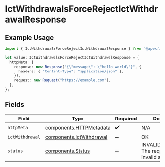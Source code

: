 # IctWithdrawalsForceRejectIctWithdrawalResponse

## Example Usage

```typescript
import { IctWithdrawalsForceRejectIctWithdrawalResponse } from "@apexfintechsolutions/ascend-sdk/models/operations";

let value: IctWithdrawalsForceRejectIctWithdrawalResponse = {
  httpMeta: {
    response: new Response("{\"message\": \"hello world\"}", {
      headers: { "Content-Type": "application/json" },
    }),
    request: new Request("https://example.com"),
  },
};
```

## Fields

| Field                                                                | Type                                                                 | Required                                                             | Description                                                          |
| -------------------------------------------------------------------- | -------------------------------------------------------------------- | -------------------------------------------------------------------- | -------------------------------------------------------------------- |
| `httpMeta`                                                           | [components.HTTPMetadata](../../models/components/httpmetadata.md)   | :heavy_check_mark:                                                   | N/A                                                                  |
| `ictWithdrawal`                                                      | [components.IctWithdrawal](../../models/components/ictwithdrawal.md) | :heavy_minus_sign:                                                   | OK                                                                   |
| `status`                                                             | [components.Status](../../models/components/status.md)               | :heavy_minus_sign:                                                   | INVALID_ARGUMENT: The request has an invalid argument.               |